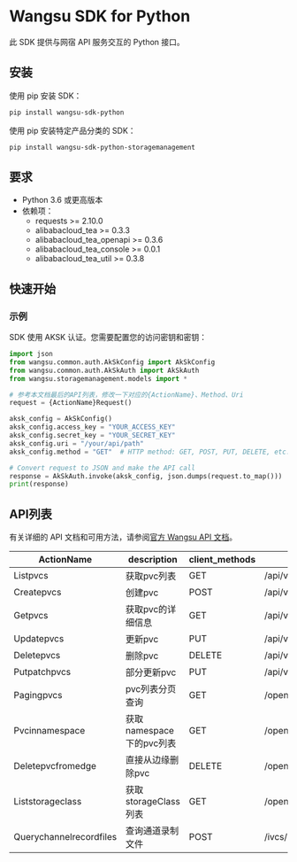 # Wangsu SDK for Python

此 SDK 提供与网宿 API 服务交互的 Python 接口。

## 安装

使用 pip 安装 SDK：

```bash
pip install wangsu-sdk-python
```
使用 pip 安装特定产品分类的 SDK：

```bash
pip install wangsu-sdk-python-storagemanagement
```


## 要求

- Python 3.6 或更高版本
- 依赖项：
  - requests >= 2.10.0
  - alibabacloud_tea >= 0.3.3
  - alibabacloud_tea_openapi >= 0.3.6
  - alibabacloud_tea_console >= 0.0.1
  - alibabacloud_tea_util >= 0.3.8

## 快速开始

### 示例

SDK 使用 AKSK 认证。您需要配置您的访问密钥和密钥：

```python
import json
from wangsu.common.auth.AkSkConfig import AkSkConfig
from wangsu.common.auth.AkSkAuth import AkSkAuth
from wangsu.storagemanagement.models import *

# 参考本文档最后的API列表，修改一下对应的{ActionName}、Method、Uri
request = {ActionName}Request()

aksk_config = AkSkConfig()
aksk_config.access_key = "YOUR_ACCESS_KEY"
aksk_config.secret_key = "YOUR_SECRET_KEY"
aksk_config.uri = "/your/api/path"
aksk_config.method = "GET"  # HTTP method: GET, POST, PUT, DELETE, etc.

# Convert request to JSON and make the API call
response = AkSkAuth.invoke(aksk_config, json.dumps(request.to_map()))
print(response)

```


## API列表
有关详细的 API 文档和可用方法，请参阅[官方 Wangsu API 文档](https://www.wangsu.com/document/api-doc/Overview?productType=all)。

| ActionName | description | client_methods | uri |
| --- | --- | --- | --- |
| Listpvcs | 获取pvc列表 | GET | /api/v1/namespaces/*/persistentvolumeclaims |
| Createpvcs | 创建pvc | POST | /api/v1/namespaces/*/persistentvolumeclaims |
| Getpvcs | 获取pvc的详细信息 | GET | /api/v1/namespaces/*/persistentvolumeclaims/* |
| Updatepvcs | 更新pvc | PUT | /api/v1/namespaces/*/persistentvolumeclaims/* |
| Deletepvcs | 删除pvc | DELETE | /api/v1/namespaces/*/persistentvolumeclaims/* |
| Putpatchpvcs | 部分更新pvc | PUT | /api/v1/namespaces/*/persistentvolumeclaims/*/ws/patch |
| Pagingpvcs | pvc列表分页查询 | GET | /openapi/custom/api/v1/persistentvolumeclaims |
| Pvcinnamespace | 获取namespace下的pvc列表 | GET | /openapi/custom/api/v1/namespaces/*/persistentvolumeclaims |
| Deletepvcfromedge | 直接从边缘删除pvc | DELETE | /openapi/custom/api/v1/namespaces/*/persistentvolumeclaims/* |
| Liststorageclass | 获取storageClass列表 | GET | /openapi/custom/api/v1/storageclasses |
| Querychannelrecordfiles | 查询通道录制文件 | POST | /ivcs/report/origin/query-channel-record |